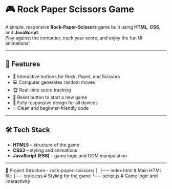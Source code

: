 # 🎮 Rock Paper Scissors Game  

A simple, responsive **Rock-Paper-Scissors** game built using **HTML**, **CSS**, and **JavaScript**.  
Play against the computer, track your score, and enjoy the fun UI animations!

---

## 🧩 Features

- 🎯 Interactive buttons for Rock, Paper, and Scissors  
- 💻 Computer generates random moves  
- 🏆 Real-time score tracking  
- 🔁 Reset button to start a new game  
- 📱 Fully responsive design for all devices  
- 💡 Clean and beginner-friendly code

---

## 🛠️ Tech Stack

- **HTML5** – structure of the game  
- **CSS3** – styling and animations  
- **JavaScript (ES6)** – game logic and DOM manipulation

---
📂 Project Structure:-
rock-paper-scissors/
│
├── index.html        # Main HTML file
├── style.css         # Styling for the game
└── script.js         # Game logic and interactivity

